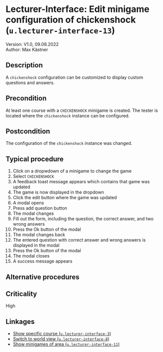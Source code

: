 # Lecturer-Interface: Edit minigame configuration of chickenshock (`u.lecturer-interface-13`)


Version: V1.0, 09.08.2022 \
Author: Max Kästner

## Description

A `chickenshock` configuration can be customized to display custom questions and answers.

## Precondition

At least one course with a `CHICKENSHOCK` minigame is created. The tester is located where the `chickenshock` instance can be configured.

## Postcondition

The configuration of the `chickenshock` instance was changed.

## Typical procedure

1. Click on a dropwdown of a minigame to change the game
2. Select `CHICKENSHOCK`
3. A feedback toast message appears which contains that game was updated
4. The game is now displayed in the dropdown
5. Click the edit button where the game was updated
6. A modal opens
7. Press add question button
8. The modal changes
9. Fill out the form, including the question, the correct answer, and two wrong answers
10. Press the Ok button of the modal
11. The modal changes back
12. The entered question with correct answer and wrong answers is displayed in the modal
13. Press the Ok button of the modal
14. The modal closes
15. A success message appears

## Alternative procedures


## Criticality

High

## Linkages

- [Show specific course (`u.lecturer-interface-3`)](u-lecturer-interface-03-show-specific-course.md)
- [Switch to world view (`u.lecturer-interface-8`)](u-lecturer-interface-08-switch-to-world-view.md)
- [Show minigames of area (`u.lecturer-interface-11`)](u-lecturer-interface-11-show-minigames-of-area.md)
